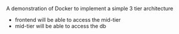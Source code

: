 A demonstration of Docker to implement a simple 3 tier architecture

* frontend will be able to access the mid-tier
* mid-tier will be able to access the db

